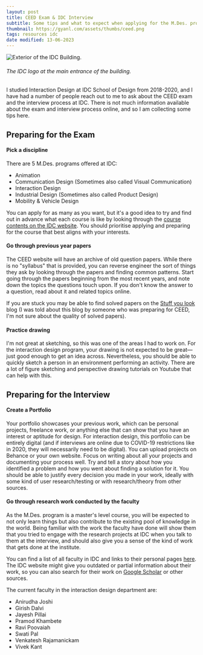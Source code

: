 ```yaml
---
layout: post
title: CEED Exam & IDC Interview
subtitle: Some tips and what to expect when applying for the M.Des. programs at IDC School of Design, IIT Bombay.
thumbnail: https://gyanl.com/assets/thumbs/ceed.png
tags: resources idc
date modified: 13-06-2023
---
```


![Exterior of the IDC Building.](https://gyanl.com/assets/idc-exterior.jpg)

###### The IDC logo at the main entrance of the building.

I studied Interaction Design at IDC School of Design from 2018-2020, and I have had a number of people reach out to me to ask about the CEED exam and the interview process at IDC. There is not much information available about the exam and interview process online, and so I am collecting some tips here.

## Preparing for the Exam

#### Pick a discipline

There are 5 M.Des. programs offered at IDC:

- Animation
- Communication Design (Sometimes also called Visual Communication)
- Interaction Design
- Industrial Design (Sometimes also called Product Design)
- Mobility & Vehicle Design

You can apply for as many as you want, but it's a good idea to try and find out in advance what each course is like by looking through the [course contents on the IDC website](http://www.idc.iitb.ac.in/academic/mdes-programs). You should prioritise applying and preparing for the course that best aligns with your interests.

#### Go through previous year papers

The CEED website will have an archive of old question papers. While there is no "syllabus" that is provided, you can reverse engineer the sort of things they ask by looking through the papers and finding common patterns. Start going through the papers beginning from the most recent years, and note down the topics the questions touch upon. If you don't know the answer to a question, read about it and related topics online. 

If you are stuck you may be able to find solved papers on the [Stuff you look](https://stuffyoulook.blogspot.com/p/ceed-mdes.html) blog (I was told about this blog by someone who was preparing for CEED, I'm not sure about the quality of solved papers).

#### Practice drawing

I'm not great at sketching, so this was one of the areas I had to work on. For the interaction design program, your drawing is not expected to be great—just good enough to get an idea across. Nevertheless, you should be able to quickly sketch a person in an environment performing an activity. There are a lot of figure sketching and perspective drawing tutorials on Youtube that can help with this.

## Preparing for the Interview

#### Create a Portfolio

Your portfolio showcases your previous work, which can be personal projects, freelance work, or anything else that can show that you have an interest or aptitude for design. For interaction design, this portfolio can be entirely digital (and if interviews are online due to COVID-19 restrictions like in 2020, they will necessarily need to be digital). You can upload projects on Behance or your own website. Focus on writing about all your projects and documenting your process well. Try and tell a story about how you identified a problem and how you went about finding a solution for it. You should be able to justify every decision you made in your work, ideally with some kind of user research/testing or with research/theory from other sources.

#### Go through research work conducted by the faculty

As the M.Des. program is a master's level course, you will be expected to not only learn things but also contribute to the existing pool of knowledge in the world. Being familiar with the work the faculty have done will show them that you tried to engage with the research projects at IDC when you talk to them at the interview, and should also give you a sense of the kind of work that gets done at the institute.

You can find a list of all faculty in IDC and links to their personal pages [here](http://www.idc.iitb.ac.in/people/faculty). The IDC website might give you outdated or partial information about their work, so you can also search for their work on [Google Scholar](https://scholar.google.com/) or other sources.

The current faculty in the interaction design department are:

- Anirudha Joshi
- Girish Dalvi
- Jayesh Pillai
- Pramod Khambete
- Ravi Poovaiah
- Swati Pal
- Venkatesh Rajamanickam
- Vivek Kant
